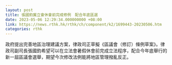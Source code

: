```yaml
---
layout: post
title: 張國鈞冀立會休會前完成修例　配合年底區選
date: 2023-05-06 12:29:34.000000000 +08:00
link: https://news.rthk.hk/rthk/ch/component/k2/1699443-20230506.htm
categories: rthk
---
```


政府提出完善地區治理建議方案，律政司正草擬《區議會（修訂）條例草案》。律政司副司長張國鈞希望可以在立法會暑假休會前完成立法程序，配合今年底舉行的新一屆區議會選舉，期望今次修改法例能將地區管理撥亂反正。
